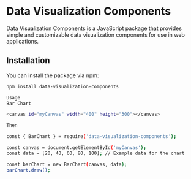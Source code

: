 # Data Visualization Components

Data Visualization Components is a JavaScript package that provides simple and customizable data visualization components for use in web applications.

## Installation

You can install the package via npm:

```bash
npm install data-visualization-components

Usage
Bar Chart

<canvas id="myCanvas" width="400" height="300"></canvas>

Then

const { BarChart } = require('data-visualization-components');

const canvas = document.getElementById('myCanvas');
const data = [20, 40, 60, 80, 100]; // Example data for the chart

const barChart = new BarChart(canvas, data);
barChart.draw();

